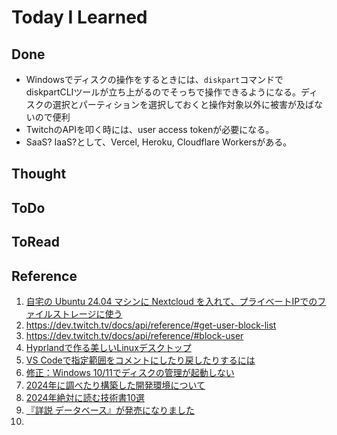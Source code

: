 # Today I Learned

## Done
- Windowsでディスクの操作をするときには、`diskpart`コマンドでdiskpartCLIツールが立ち上がるのでそっちで操作できるようになる。ディスクの選択とパーティションを選択しておくと操作対象以外に被害が及ばないので便利
- TwitchのAPIを叩く時には、user access tokenが必要になる。
- SaaS? IaaS?として、Vercel, Heroku, Cloudflare Workersがある。

## Thought

## ToDo

## ToRead

## Reference
1. [自宅の Ubuntu 24.04 マシンに Nextcloud を入れて、プライベートIPでのファイルストレージに使う](https://zenn.dev/tkmfujise/articles/2e8cf9e692e39c)
2. https://dev.twitch.tv/docs/api/reference/#get-user-block-list
3. https://dev.twitch.tv/docs/api/reference/#block-user
4. [Hyprlandで作る美しいLinuxデスクトップ](https://qiita.com/furyu_penguin/items/1cb71b64b36f4a9410a1)
5. [VS Codeで指定範囲をコメントにしたり戻したりするには](https://atmarkit.itmedia.co.jp/ait/articles/1806/22/news034.html)
6. [修正：Windows 10/11でディスクの管理が起動しない](https://partition.aomei.jp/windows-10/disk-management-windows-10-not-working.html)
7. [2024年に調べたり構築した開発環境について](https://zenn.dev/hiro345/articles/20241231_development)
8. [2024年絶対に読む技術書10選](https://zenn.dev/ueniki/articles/785451d7a17cc8)
9. [『詳説 データベース』が発売になりました](https://zenn.dev/tzkoba/articles/31291d71410a48)
10. 